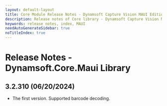 ```yaml
---
layout: default-layout
title: Core Module Release Notes - Dynamsoft Capture Vision MAUI Edition
description: Release notes of Core library - Dynamsoft Capture Vision MAUI Edition.
keywords: release notes, index, MAUI
needAutoGenerateSidebar: true
noTitleIndex: true
---
```


# Release Notes - Dynamsoft.Core.Maui Library

## 3.2.310 (06/20/2024)

- The first version. Supported barcode decoding.
